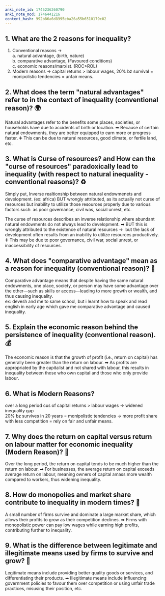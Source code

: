 ```yaml
---
anki_note_id: 1745236260790
anki_note_mod: 1746441216
content_hash: 992b86a6d8995eba26a55b6510179c02
---
```


## 1. What are the 2 reasons for inequality?

1. Conventional reasons →  
a. natural advantage, (birth, nature)   
b. comparative advantage, (Favoured conditions)  
c. economic reasons/marxist. (ROC>ROL)  
2. Modern reasons → capital returns > labour wages, 20% bz survival = monipolistic tendencies = unfair means.

## 2. What does the term "natural advantages" refer to in the context of inequality (conventional reason)? 🌍

Natural advantages refer to the benefits some places, societies, or households have due to accidents of birth or location. ➡ Because of certain natural endowments, they are better equipped to earn more or progress faster. ➕ This can be due to natural resources, good climate, or fertile land,  etc.

## 3. What is Curse of resources? and How can the "curse of resources" paradoxically lead to inequality (with respect to natural inequality - conventional reasons)? ♻️

Simply put, Inverse realtionship between natural endowmenets and development. (ex: africa) BUT wrongly attributed, as its actually not curse of resources but inability to utilize those resources properly due to various factors such  as poor governance, civil was, social unrest, etc.  
  
The curse of resources describes an inverse relationship where abundant natural endowments do not always lead to development. ➡ BUT this is wrongly attributed to the existence of natural resources →  but the lack of development often results from an inability to utilize resources productively. ➕ This may be due to poor governance, civil war, social unrest, or inaccessibility of resources.

## 4. What does "comparative advantage" mean as a reason for inequality (conventional reason)? 🔄

Comparative advantage means that despite having the same natural endowments, one place, society, or person may have some advantage over the other—such as skills or access—leading to more growth or wealth, and thus causing inequality.   
ex: devesh and me to same school, but i learnt how to speak and read english in early age which gave me comparative advantage and caused inequality.

## 5. Explain the economic reason behind the persistence of inequality (conventional reason). 💰

The economic reason is that the growth of profit (i.e., return on capital) has generally been greater than the return on labour. ➡ As profits are appropriated by the capitalist and not shared with labour, this results in inequality between those who own capital and those who only provide labour.

## 6. What is Modern Reasons?

over a long period cus of capital returns > labour wages → widened inequality gap  
20% bz survives in 20 years = monipolistic tendencies → more profit share with less competition = rely on fair and unfair means.

## 7. Why does the return on capital versus return on labour matter for economic inequality (Modern Reason)? 🏦

Over the long period, the return on capital tends to be much higher than the return on labour. ➡ For businesses, the average return on capital exceeds average return on labour, meaning owners of capital amass more wealth compared to workers, thus widening inequality.

## 8. How do monopolies and market share contribute to inequality in modern times? 🛒

A small number of firms survive and dominate a large market share, which allows their profits to grow as their competition declines. ➡ Firms with monopolistic power can pay low wages while earning high profits, contributing further to inequality.

## 9. What is the difference between legitimate and illegitimate means used by firms to survive and grow? 🏢

Legitimate means include providing better quality goods or services, and differentiating their products. ➡ Illegitimate means include influencing government policies to favour them over competition or using unfair trade practices, misusing their position, etc.